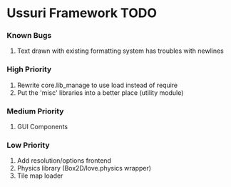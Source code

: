 # Ussuri Framework **TODO**

### Known Bugs
1. Text drawn with existing formatting system has troubles with newlines

>
### High Priority
1. Rewrite core.lib_manage to use load instead of require
2. Put the 'misc' libraries into a better place (utility module)

>
### Medium Priority
1. GUI Components

>
### Low Priority
1. Add resolution/options frontend
2. Physics library (Box2D/love.physics wrapper)
3. Tile map loader
